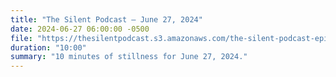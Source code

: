 ```yaml
---
title: "The Silent Podcast — June 27, 2024"
date: 2024-06-27 06:00:00 -0500
file: "https://thesilentpodcast.s3.amazonaws.com/the-silent-podcast-episode-track.mp3"
duration: "10:00"
summary: "10 minutes of stillness for June 27, 2024."
---
```

